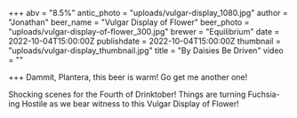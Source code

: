 +++
abv = "8.5%"
antic_photo = "uploads/vulgar-display_1080.jpg"
author = "Jonathan"
beer_name = "Vulgar Display of Flower"
beer_photo = "uploads/vulgar-display-of-flower_300.jpg"
brewer = "Equilibrium"
date = 2022-10-04T15:00:00Z
publishdate = 2022-10-04T15:00:00Z
thumbnail = "uploads/vulgar-display_thumbnail.jpg"
title = "By Daisies Be Driven"
video = ""

+++
Dammit, Plantera, this beer is warm! Go get me another one!

Shocking scenes for the Fourth of Drinktober! Things are turning Fuchsia-ing Hostile as we bear witness to this Vulgar Display of Flower!